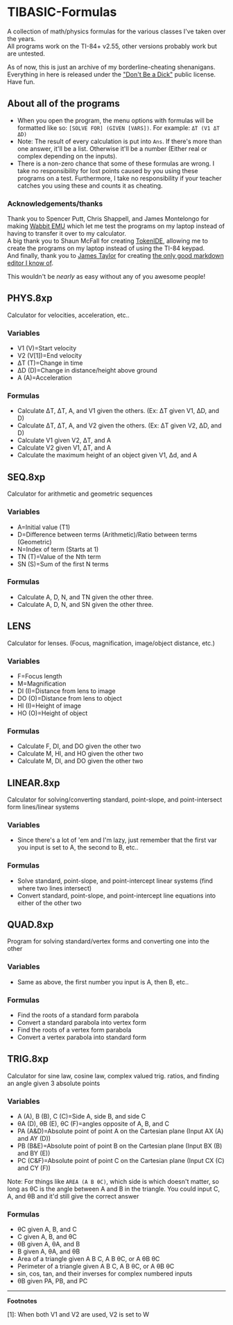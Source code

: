 # TIBASIC-Formulas

A collection of math/physics formulas for the various classes I've taken over the years.  
All programs work on the TI-84+ v2.55, other versions probably work but are untested.

As of now, this is just an archive of my borderline-cheating shenanigans.
Everything in here is released under the ["Don't Be a Dick"](https://dbad-license.org) public license. Have fun.

## About all of the programs

- When you open the program, the menu options with formulas will be formatted like so: `[SOLVE FOR] (GIVEN [VARS])`. For example: `ΔT (V1 ΔT ΔD)`
- Note: The result of every calculation is put into `Ans`. If there's more than one answer, it'll be a list. Otherwise it'll be a number (Either real or complex depending on the inputs).
- There is a non-zero chance that some of these formulas are wrong. I take no responsibility for lost points caused by you using these programs on a test. Furthermore, I take no responsibility if your teacher catches you using these and counts it as cheating.

### Acknowledgements/thanks

Thank you to Spencer Putt, Chris Shappell, and James Montelongo for making [Wabbit EMU](http://wabbitemu.org/) which let me test the programs on my laptop instead of having to transfer it over to my calculator.  
A big thank you to Shaun McFall for creating [TokenIDE](https://www.ticalc.org/archives/files/fileinfo/433/43315.html), allowing me to create the programs on my laptop instead of using the TI-84 keypad.  
And finally, thank you to [James Taylor](https://github.com/jbt) for creating  [the only good markdown editor I know of](https://jbt.github.io/markdown-editor/).

This wouldn't be *nearly* as easy without any of you awesome people!

## PHYS.8xp

Calculator for velocities, acceleration, etc..

### Variables
- V1 (V)=Start velocity
- V2 (V[1])=End velocity
- &Delta;T (T)=Change in time
- &Delta;D (D)=Change in distance/height above ground
- A (A)=Acceleration

### Formulas

- Calculate &Delta;T, &Delta;T, A, and V1 given the others. (Ex: &Delta;T given V1, &Delta;D, and D)
- Calculate &Delta;T, &Delta;T, A, and V2 given the others. (Ex: &Delta;T given V2, &Delta;D, and D)
- Calculate V1 given V2, &Delta;T, and A
- Calculate V2 given V1, &Delta;T, and A
- Calculate the maximum height of an object given V1, &Delta;d, and A

## SEQ.8xp

Calculator for arithmetic and geometric sequences

### Variables
- A=Initial value (T1)
- D=Difference between terms (Arithmetic)/Ratio between terms (Geometric)
- N=Index of term (Starts at 1)
- TN (T)=Value of the Nth term
- SN (S)=Sum of the first N terms

### Formulas
- Calculate A, D, N, and TN given the other three.
- Calculate A, D, N, and SN given the other three.

## LENS

Calculator for lenses. (Focus, magnification, image/object distance, etc.)

### Variables
- F=Focus length
- M=Magnification
- DI (I)=Distance from lens to image
- DO (O)=Distance from lens to object
- HI (I)=Height of image
- HO (O)=Height of object

### Formulas

- Calculate F, DI, and DO given the other two
- Calculate M, HI, and HO given the other two
- Calculate M, DI, and DO given the other two

## LINEAR.8xp

Calculator for solving/converting standard, point-slope, and point-intersect form lines/linear systems

### Variables

- Since there's a lot of 'em and I'm lazy, just remember that the first var you input is set to A, the second to B, etc..

### Formulas

- Solve standard, point-slope, and point-intercept linear systems (find where two lines intersect)
- Convert standard, point-slope, and point-intercept line equations into either of the other two

## QUAD.8xp

Program for solving standard/vertex forms and converting one into the other

### Variables

- Same as above, the first number you input is A, then B, etc..

### Formulas

- Find the roots of a standard form parabola
- Convert a standard parabola into vertex form
- Find the roots of a vertex form parabola
- Convert a vertex parabola into standard form

## TRIG.8xp

Calculator for sine law, cosine law, complex valued trig. ratios, and finding an angle given 3 absolute points

### Variables

- A (A), B (B), C (C)=Side A, side B, and side C
- &theta;A (D), &theta;B (E), &theta;C (F)=angles opposite of A, B, and C
- PA (A&D)=Absolute point of point A on the Cartesian plane (Input AX (A) and AY (D))
- PB (B&E)=Absolute point of point B on the Cartesian plane (Input BX (B) and BY (E))
- PC (C&F)=Absolute point of point C on the Cartesian plane (Input CX (C) and CY (F))

Note: For things like `AREA (A B θC)`, which side is which doesn't matter, so long as θC is the angle between A and B in the triangle. You could input C, A, and θB and it'd still give the correct answer

### Formulas

- &theta;C given A, B, and C
- C given A, B, and &theta;C
- &theta;B given A, &theta;A, and B
- B given A, &theta;A, and &theta;B
- Area of a triangle given A B C, A B &theta;C, or A &theta;B &theta;C
- Perimeter of a triangle given A B C, A B &theta;C, or A &theta;B &theta;C
- sin, cos, tan, and their inverses for complex numbered inputs
- &theta;B given PA, PB, and PC

***

**Footnotes**

[1]: When both V1 and V2 are used, V2 is set to W